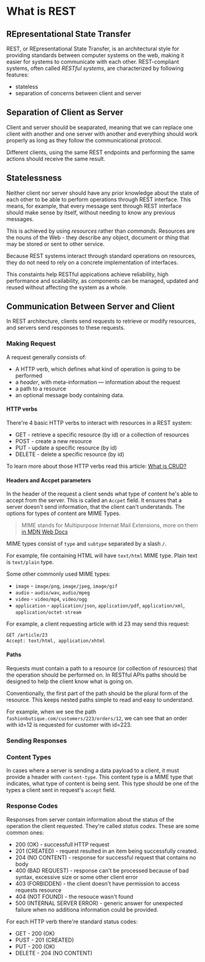 # What is REST

## REpresentational State Transfer

REST, or REpresentational State Transfer, is an architectural style for providing standards between computer systems on the web, making it easier for systems to communicate with each other. REST-compliant systems, often called _RESTful systems_, are characterized by following features:

* stateless
* separation of concerns between client and server

## Separation of Client as Server

Client and server should be seaparated, meaning that we can replace one client with another and one server with another and everything should work properly as long as they follow the communicational protocol.

Different clients, using the same REST endpoints and performing the same actions should receive the same result.

## Statelessness

Neither client nor server should have any prior knowledge about the state of each other to be able to perform operations through REST interface. This means, for example, that every message sent through REST interface should make sense by itself, without needing to know any previous messages.

This is achieved by using _resources_ rather than _commands_.  Resources are the nouns of the Web - they describe any object, document or _thing_ that may be stored or sent to other service.

Because REST systems interact through standard operations on resources, they do not need to rely on a concrete implementation of interfaces.

This constaints help RESTful appications achieve reliability, high performance and scailability, as components can be managed, updated and reused without affecting the system as a whole.

## Communication Between Server and Client

In REST architecture, clients send requests to retrieve or modify resources, and servers send responses to these requests.

### Making Request

A request generally consists of:

* A HTTP verb, which defines what kind of operation is going to be performed
* a _header_, with meta-information — information about the request
* a path to a resource
* an optional message body containing data.

#### HTTP verbs

There're 4 basic HTTP verbs to interact with resources in a REST system:

* GET - retrieve a specific resource (by id) or a collection of resources
* POST - create a new resource
* PUT - update a specific resource (by id)
* DELETE - delete a specific resource (by id)

To learn more about those HTTP verbs read this article: [What is CRUD?](https://www.codecademy.com/articles/what-is-crud)

#### Headers and Accpet parameters

In the header of the request a client sends what type of content he's able to accept from the server. This is called an `Accpet` field. It ensures that a server doesn't send information, that the client can't understands. The options for types of content are MIME Types.

> MIME stands for Multipurpose Internat Mail Extensions, more on them [in MDN Web Docs](https://developer.mozilla.org/en-US/docs/Web/HTTP/Basics_of_HTTP/MIME_types)

MIME types consist of `type` and `subtype` separated by a slash `/`.

For example, file containing HTML will have `text/html` MIME type. Plain text is `text/plain` type.

Some other commonly used MIME types:

* `image` - `image/png`, `image/jpeg`, `image/gif`
* `audio` - `audio/wav`, `audio/mpeg`
* `video` - `video/mp4`, `video/ogg`
* `application` - `application/json`, `application/pdf`, `application/xml`, `application/octet-stream`

For example, a client requesting article with id 23 may send this request:

```bash
GET /article/23
Accept: text/html, application/xhtml
```

#### Paths

Requests must contain a path to a resource (or collection of resources) that the operation should be performed on. In RESTful APIs paths should be designed to help the client know what is going on.

Conventionally, the first part of the path should be the plural form of the resource. This keeps nested paths simple to read and easy to understand.

For example, when we see the path `fashionbutique.com/customers/223/orders/12`, we can see that an order with id=12 is requested for customer with id=223.

### Sending Responses

### Content Types

In cases where a server is sending a data payload to a client, it must provide a header with `content-type`. This content type is a MIME type that indicates, what type of content is being sent. This type should be one of the types a client sent in request's `accept` field.

### Response Codes

Responses from server contain information about the status of the operation the client requested. They're called _status codes_. These are some common ones:

* 200 (OK) - successfull HTTP request
* 201 (CREATED) - request resulted in an item being successfully created.
* 204 (NO CONTENT) - response for successful request that contains no body
* 400 (BAD REQUEST) - response can't be processed because of bad syntax, excessive size or some other client error
* 403 (FORBIDDEN) - the client doesn't have permission to access requests resource
* 404 (NOT FOUND) - the resouce wasn't found
* 500 (INTERNAL SERVER ERROR) - generic answer for unexpected failure when no additiona information could be provided.

For each HTTP verb there're standard status codes:

* GET - 200 (OK)
* PUST - 201 (CREATED)
* PUT - 200 (OK)
* DELETE - 204 (NO CONTENT)
